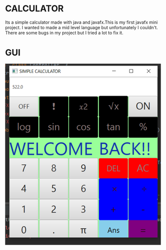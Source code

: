 # CALCULATOR
Its a simple calculator made with java and javafx.This is my first javafx mini project. I wanted to made a mid level language but unfortunately I couldn't. There are some bugs in my project but I tried a lot to fix it.
# GUI
![alt text](https://github.com/Tareq57/CALCULATOR/blob/main/Demo_Picture.png?raw=true)
